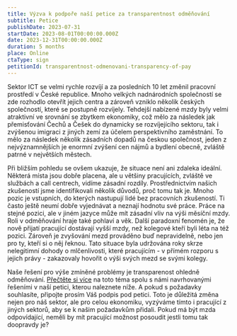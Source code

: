```yaml
---
title: Výzva k podpoře naší petice za transparentnost odměňování
subtitle: Petice
publishDate: 2023-07-31
startDate: 2023-08-01T00:00:00.000Z
date: 2023-12-31T00:00:00.000Z
duration: 5 months
place: Online
ctaType: sign
petitionId: transparentnost-odmenovani-transparency-of-pay
---
```

Sektor ICT se velmi rychle rozvíjí a za posledních 10 let změnil pracovní prostředí v České republice. Mnoho velkých nadnárodních společností se zde rozhodlo otevřít jejich centra a zároveň vzniklo několik českých společností, které se postupně rozvíjely. Tehdejší nabízené mzdy byly velmi atraktivní ve srovnání se zbytkem ekonomiky, což mělo za následek jak přemisťování Čechů a Češek do dynamicky se rozvíjejícího sektoru, tak i zvýšenou imigraci z jiných zemí za účelem perspektivního zaměstnání. To mělo za následek několik zásadních dopadů na českou společnost, jeden z nejvýznamnějších je enormní zvýšení cen nájmů a bydlení obecně, zvláště patrné v největších městech.

Při bližším pohledu se ovšem ukazuje, že situace není ani zdaleka ideální. Některá místa jsou dobře placena, ale u většiny pracujících, zvláště ve službách a call centrech, vidíme zásadní rozdíly. Prostřednictvím našich zkušeností jsme identifikovali několik důvodů, proč tomu tak je. Mnoho pozic je vstupních, do kterých nastupují lidé bez pracovních zkušeností. Ti často ještě neumí dobře vyjednávat a neznají hodnotu své práce. Práce na stejné pozici, ale v jiném jazyce může mít zásadní vliv na výši měsíční mzdy. Roli v odměňování hraje také pohlaví a věk. Další paradoxní fenomén je, že nově přijatí pracující dostávají vyšší mzdy, než kolegové kteří byli léta na též pozici. Zároveň je zvyšování mezd prováděno buď nepravidelně, nebo jen pro ty, kteří si o něj řeknou. Tato situace byla udržována roky skrze nelegitimní dohody o mlčenlivosti, které pracujícím - v přímém rozporu s jejich právy - zakazovaly hovořit o výši svých mezd se svými kolegy.

Naše řešení pro výše zmíněné problémy je transparenost ohledně odměňování. [Přečtěte si více](https://actionnetwork.org/petitions/transparentnost-odmenovani-transparency-of-pay) na toto téma spolu s námi navrhovanými řešeními v naší petici, kterou naleznete níže. A pokud s požadavky souhlasíte, připojte prosím Váš podpis pod petici. Toto je důležitá změna nejen pro náš sektor, ale pro celou ekonomiku, vyzýváme tímto i pracující z jiných sektorů, aby se k našim požadavkům přidali. Pokud má být mzda odpovídající, neměli by mít pracující možnost posoudit jestli tomu tak doopravdy je?
